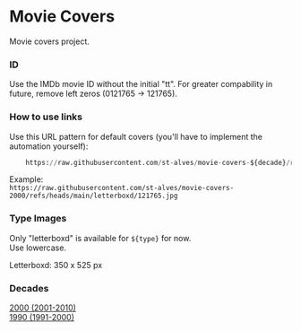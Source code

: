 # Movie Covers
Movie covers project.

### ID
Use the IMDb movie ID without the initial "tt". For greater compability in future, remove left zeros (0121765 -> 121765).

### How to use links
Use this URL pattern for default covers (you'll have to implement the automation yourself):
```python
    https://raw.githubusercontent.com/st-alves/movie-covers-${decade}/refs/heads/main/${type}/${movie_id}.jpg"
```

Example: 
<br>```https://raw.githubusercontent.com/st-alves/movie-covers-2000/refs/heads/main/letterboxd/121765.jpg```

### Type Images
Only "letterboxd" is available for ```${type}``` for now.
<br> Use lowercase.

Letterboxd: 350 x 525 px

### Decades
[2000 (2001-2010)](https://github.com/st-alves/movie-covers-2000)
<br>[1990 (1991-2000)](https://github.com/st-alves/movie-covers-1990)
